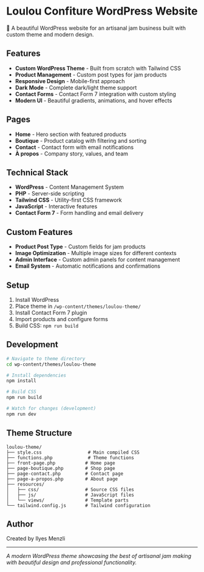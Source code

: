 # Loulou Confiture WordPress Website

🍯 A beautiful WordPress website for an artisanal jam business built with custom theme and modern design.

## Features

- **Custom WordPress Theme** - Built from scratch with Tailwind CSS
- **Product Management** - Custom post types for jam products
- **Responsive Design** - Mobile-first approach
- **Dark Mode** - Complete dark/light theme support
- **Contact Forms** - Contact Form 7 integration with custom styling
- **Modern UI** - Beautiful gradients, animations, and hover effects

## Pages

- **Home** - Hero section with featured products
- **Boutique** - Product catalog with filtering and sorting
- **Contact** - Contact form with email notifications
- **À propos** - Company story, values, and team

## Technical Stack

- **WordPress** - Content Management System
- **PHP** - Server-side scripting
- **Tailwind CSS** - Utility-first CSS framework
- **JavaScript** - Interactive features
- **Contact Form 7** - Form handling and email delivery

## Custom Features

- **Product Post Type** - Custom fields for jam products
- **Image Optimization** - Multiple image sizes for different contexts
- **Admin Interface** - Custom admin panels for content management
- **Email System** - Automatic notifications and confirmations

## Setup

1. Install WordPress
2. Place theme in `/wp-content/themes/loulou-theme/`
3. Install Contact Form 7 plugin
4. Import products and configure forms
5. Build CSS: `npm run build`

## Development

```bash
# Navigate to theme directory
cd wp-content/themes/loulou-theme

# Install dependencies
npm install

# Build CSS
npm run build

# Watch for changes (development)
npm run dev
```

## Theme Structure

```
loulou-theme/
├── style.css                 # Main compiled CSS
├── functions.php             # Theme functions
├── front-page.php           # Home page
├── page-boutique.php        # Shop page
├── page-contact.php         # Contact page
├── page-a-propos.php        # About page
├── resources/
│   ├── css/                 # Source CSS files
│   ├── js/                  # JavaScript files
│   └── views/               # Template parts
└── tailwind.config.js       # Tailwind configuration
```

## Author

Created by Ilyes Menzli

---

*A modern WordPress theme showcasing the best of artisanal jam making with beautiful design and professional functionality.*